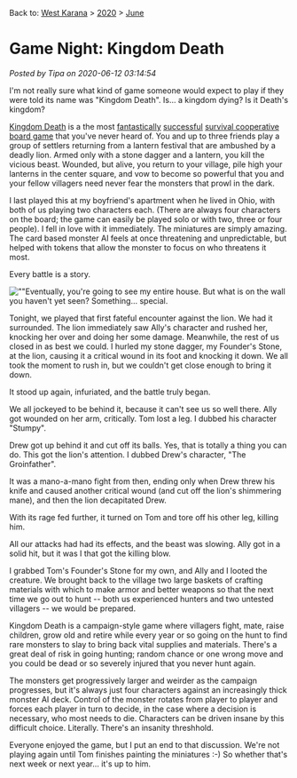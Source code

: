 Back to: [West Karana](/posts/westkarana.md) > [2020](/posts/2020/westkarana.md) > [June](./westkarana.md)
# Game Night: Kingdom Death

*Posted by Tipa on 2020-06-12 03:14:54*


I'm not really sure what kind of game someone would expect to play if they were told its name was \"Kingdom Death\". Is... a kingdom dying? Is it Death's kingdom?



[Kingdom Death](\"https://kingdomdeath.com/\") is a the most [fantastically](\"https://www.kickstarter.com/projects/poots/kingdom-death-monster\") [successful](\"https://www.kickstarter.com/projects/poots/kingdom-death-monster-15\") [survival cooperative board game](\"https://en.wikipedia.org/wiki/Kingdom_Death:_Monster\") that you've never heard of. You and up to three friends play a group of settlers returning from a lantern festival that are ambushed by a deadly lion. Armed only with a stone dagger and a lantern, you kill the vicious beast. Wounded, but alive, you return to your village, pile high your lanterns in the center square, and vow to become so powerful that you and your fellow villagers need never fear the monsters that prowl in the dark.



I last played this at my boyfriend's apartment when he lived in Ohio, with both of us playing two characters each. (There are always four characters on the board; the game can easily be played solo or with two, three or four people). I fell in love with it immediately. The miniatures are simply amazing. The card based monster AI feels at once threatening and unpredictable, but helped with tokens that allow the monster to focus on who threatens it most.



Every battle is a story.



![\"\"](\"https://chasingdings.com/wp-content/uploads/2020/06/kingdomdeath1.jpg\")Eventually, you're going to see my entire house. But what is on the wall you haven't yet seen? Something... special.

Tonight, we played that first fateful encounter against the lion. We had it surrounded. The lion immediately saw Ally's character and rushed her, knocking her over and doing her some damage. Meanwhile, the rest of us closed in as best we could. I hurled my stone dagger, my Founder's Stone, at the lion, causing it a critical wound in its foot and knocking it down. We all took the moment to rush in, but we couldn't get close enough to bring it down.



It stood up again, infuriated, and the battle truly began.



We all jockeyed to be behind it, because it can't see us so well there. Ally got wounded on her arm, critically. Tom lost a leg. I dubbed his character \"Stumpy\".



Drew got up behind it and cut off its balls. Yes, that is totally a thing you can do. This got the lion's attention. I dubbed Drew's character, \"The Groinfather\".



It was a mano-a-mano fight from then, ending only when Drew threw his knife and caused another critical wound (and cut off the lion's shimmering mane), and then the lion decapitated Drew.



With its rage fed further, it turned on Tom and tore off his other leg, killing him.



All our attacks had had its effects, and the beast was slowing. Ally got in a solid hit, but it was I that got the killing blow.



I grabbed Tom's Founder's Stone for my own, and Ally and I looted the creature. We brought back to the village two large baskets of crafting materials with which to make armor and better weapons so that the next time we go out to hunt -- both us experienced hunters and two untested villagers -- we would be prepared.



Kingdom Death is a campaign-style game where villagers fight, mate, raise children, grow old and retire while every year or so going on the hunt to find rare monsters to slay to bring back vital supplies and materials. There's a great deal of risk in going hunting; random chance or one wrong move and you could be dead or so severely injured that you never hunt again.



The monsters get progressively larger and weirder as the campaign progresses, but it's always just four characters against an increasingly thick monster AI deck. Control of the monster rotates from player to player and forces each player in turn to decide, in the case where a decision is necessary, who most needs to die. Characters can be driven insane by this difficult choice. Literally. There's an insanity threshhold.



Everyone enjoyed the game, but I put an end to that discussion. We're not playing again until Tom finishes painting the miniatures :-) So whether that's next week or next year... it's up to him.





